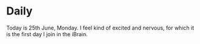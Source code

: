 # Daily
Today is 25th June, Monday. I feel kind of excited and nervous, for which it is the first day I join in the iBrain.
